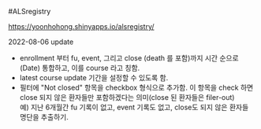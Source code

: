 #ALSregistry

https://yoonhohong.shinyapps.io/alsregistry/ 

2022-08-06 update 
- enrollment 부터 fu, event, 그리고 close (death 를 포함)까지 시간 순으로(Date) 통합하고, 이를 course 라고 칭함.   
- latest course update 기간을 설정할 수 있도록 함. 
- 필터에 "Not closed" 항목을 checkbox 형식으로 추가함. 이 항목을 check 하면 close 되지 않은 환자들만 포함하겠다는 의미(close 된 환자들은 filer-out)  
예) 지난 6개월간 fu 기록이 없고, event 기록도 없고, close도 되지 않은 환자들 명단을 추출하기.   




